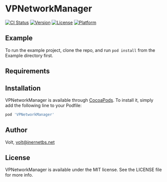 # VPNetworkManager

[![CI Status](https://img.shields.io/travis/Volt/VPNetworkManager.svg?style=flat)](https://travis-ci.org/Volt/VPNetworkManager)
[![Version](https://img.shields.io/cocoapods/v/VPNetworkManager.svg?style=flat)](https://cocoapods.org/pods/VPNetworkManager)
[![License](https://img.shields.io/cocoapods/l/VPNetworkManager.svg?style=flat)](https://cocoapods.org/pods/VPNetworkManager)
[![Platform](https://img.shields.io/cocoapods/p/VPNetworkManager.svg?style=flat)](https://cocoapods.org/pods/VPNetworkManager)

## Example

To run the example project, clone the repo, and run `pod install` from the Example directory first.

## Requirements

## Installation

VPNetworkManager is available through [CocoaPods](https://cocoapods.org). To install
it, simply add the following line to your Podfile:

```ruby
pod 'VPNetworkManager'
```

## Author

Volt, volt@inernetbs.net

## License

VPNetworkManager is available under the MIT license. See the LICENSE file for more info.
